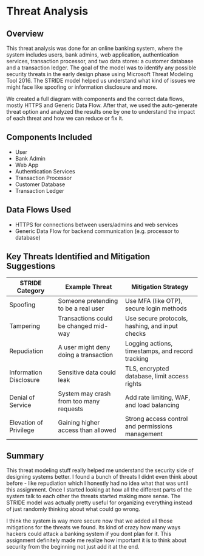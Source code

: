 # Threat Analysis

## Overview

This threat analysis was done for an online banking system, where the system includes users, bank admins, web application, authentication services, transaction processor, and two data stores: a customer database and a transaction ledger. The goal of the model was to identify any possible security threats in the early design phase using Microsoft Threat Modeling Tool 2016. The STRIDE model helped us understand what kind of issues we might face like spoofing or information disclosure and more.

We created a full diagram with components and the correct data flows, mostly HTTPS and Generic Data Flow. After that, we used the auto-generate threat option and analyzed the results one by one to understand the impact of each threat and how we can reduce or fix it.

## Components Included
- User
- Bank Admin
- Web App
- Authentication Services
- Transaction Processor
- Customer Database
- Transaction Ledger

## Data Flows Used
- HTTPS for connections between users/admins and web services
- Generic Data Flow for backend communication (e.g. processor to database)

## Key Threats Identified and Mitigation Suggestions

| STRIDE Category         | Example Threat                                 | Mitigation Strategy                                |
|-------------------------|------------------------------------------------|----------------------------------------------------|
| Spoofing                | Someone pretending to be a real user           | Use MFA (like OTP), secure login methods           |
| Tampering               | Transactions could be changed mid-way          | Use secure protocols, hashing, and input checks    |
| Repudiation             | A user might deny doing a transaction          | Logging actions, timestamps, and record tracking   |
| Information Disclosure  | Sensitive data could leak                      | TLS, encrypted database, limit access rights       |
| Denial of Service       | System may crash from too many requests        | Add rate limiting, WAF, and load balancing         |
| Elevation of Privilege  | Gaining higher access than allowed             | Strong access control and permissions management   |

## Summary

This threat modeling stuff really helped me understand the security side of designing systems better. I found a bunch of threats I didnt even think about before - like repudiation which I honestly had no idea what that was until this assignment. Once I started looking at how all the different parts of the system talk to each other the threats started making more sense. The STRIDE model was actually pretty useful for organizing everything instead of just randomly thinking about what could go wrong.

I think the system is way more secure now that we added all those mitigations for the threats we found. Its kind of crazy how many ways hackers could attack a banking system if you dont plan for it. This assignment definitely made me realize how important it is to think about security from the beginning not just add it at the end.
